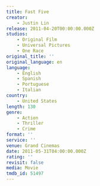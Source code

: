 ```yaml
---
title: Fast Five
creator:
    - Justin Lin
release: 2011-04-20T00:00:00.000Z
studios:
    - Original Film
    - Universal Pictures
    - One Race
original_title: ''
original_language: en
language:
    - English
    - Spanish
    - Portuguese
    - Italian
country:
    - United States
length: 130
genre:
    - Action
    - Thriller
    - Crime
format: ''
service: ''
venue: Grand Cinemas
date: 2011-05-31T04:00:00.000Z
rating: ''
revisit: false
media: Movie
tmdb_id: 51497
---
```



